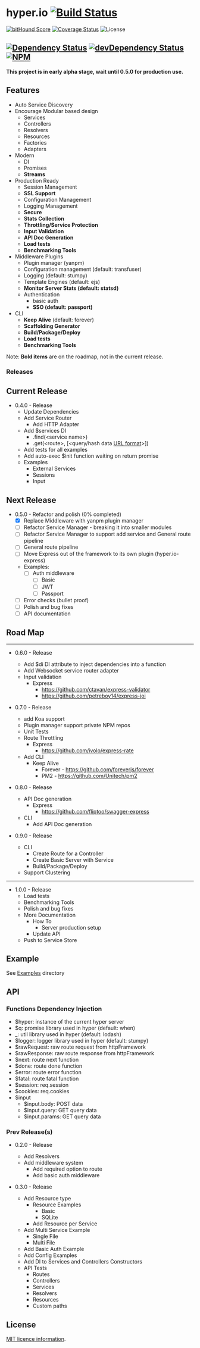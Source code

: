 # hyper.io [![Build Status](https://secure.travis-ci.org/jstty/hyper.io.png?branch=master)](http://travis-ci.org/jstty/hyper.io)
[![bitHound Score](https://www.bithound.io/github/jstty/hyper.io/badges/score.svg?branch=master)](https://www.bithound.io/github/jstty/hyper.io)
[![Coverage Status](https://coveralls.io/repos/jstty/hyper.io/badge.svg?branch=master&service=github)](https://coveralls.io/github/jstty/hyper.io?branch=master)
![License](https://img.shields.io/npm/l/hyper.io.svg)

[![Dependency Status](https://david-dm.org/jstty/hyper.io.png?theme=shields.io&branch=master)](https://david-dm.org/jstty/hyper.io)
[![devDependency Status](https://david-dm.org/jstty/hyper.io/dev-status.png?theme=shields.io&branch=master)](https://david-dm.org/jstty/hyper.io#info=devDependencies) 
[![NPM](https://nodei.co/npm/hyper.io.png)](https://nodei.co/npm/hyper.io/)
----

**This project is in early alpha stage, wait until 0.5.0 for production use.**

## Features
* Auto Service Discovery
* Encourage Modular based design
    * Services
    * Controllers
    * Resolvers
    * Resources
    * Factories
    * Adapters
* Modern
    * DI
    * Promises
    * **Streams**
* Production Ready
    * Session Management
    * **SSL Support**
    * Configuration Management
    * Logging Management
    * **Secure**
    * **Stats Collection**
    * **Throttling/Service Protection**
    * **Input Validation**
    * **API Doc Generation**
    * **Load tests**
    * **Benchmarking Tools**
* Middleware Plugins
    * Plugin manager (yanpm)
    * Configuration management (default: transfuser)
    * Logging (default: stumpy)
    * Template Engines (default: ejs)
    * **Monitor Server Stats (default: statsd)**
    * Authentication
        * basic auth
        * **SSO (default: passport)**
* CLI
   * **Keep Alive** (default: forever)
   * **Scaffolding Generator**
   * **Build/Package/Deploy**
   * **Load tests**
   * **Benchmarking Tools**

Note: **Bold items** are on the roadmap, not in the current release.

### Releases
## **Current Release**
* 0.4.0 - Release
    * Update Dependencies
    * Add Service Router
        * Add HTTP Adapter
    * Add $services DI
        * .find(&lt;service name&gt;)
        * .get(&lt;route&gt;, [&lt;query/hash data [URL format](https://nodejs.org/docs/latest/api/url.html#url_url)&gt;])
    * Add tests for all examples
    * Add auto-exec $init function waiting on return promise
    * Examples
        * External Services
        * Sessions
        * Input

## Next Release
* 0.5.0 - Refactor and polish (0% completed)
    * [x] Replace Middleware with yanpm plugin manager
    * [ ] Refactor Service Manager - breaking it into smaller modules
    * [ ] Refactor Service Manager to support add service and General route pipeline
    * [ ] General route pipeline
    * [ ] Move Express out of the framework to its own plugin (hyper.io-express)
    * Examples:
        * [ ] Auth middleware
            * [ ] Basic
            * [ ] JWT
            * [ ] Passport
    * [ ] Error checks (bullet proof)
    * [ ] Polish and bug fixes
    * [ ] API documentation

## Road Map
---
* 0.6.0 - Release
    * Add $di DI attribute to inject dependencies into a function
    * Add Websocket service router adapter
    * Input validation
        * Express
            * https://github.com/ctavan/express-validator
            * https://github.com/petreboy14/express-joi

* 0.7.0 - Release
    * add Koa support
    * Plugin manager support private NPM repos
    * Unit Tests
    * Route Throttling
        * Express
            * https://github.com/ivolo/express-rate
    * Add CLI
        * Keep Alive
            * Forever - https://github.com/foreverjs/forever
            * PM2 - https://github.com/Unitech/pm2
    
* 0.8.0 - Release
    * API Doc generation
        * Express
            * https://github.com/fliptoo/swagger-express
    * CLI
        * Add API Doc generation

* 0.9.0 - Release
    * CLI
        * Create Route for a Controller
        * Create Basic Server with Service
        * Build/Package/Deploy
    * Support Clustering

---
* 1.0.0 - Release
    * Load tests
    * Benchmarking Tools
    * Polish and bug fixes
    * More Documentation
        * How To 
            * Server production setup
        * Update API
    * Push to Service Store

## Example
See [Examples](https://github.com/jstty/hyper.io/tree/master/examples) directory

## API

### Functions Dependency Injection
* $hyper: instance of the current hyper server
* $q: promise library used in hyper (default: when)
* _: util library used in hyper (default: lodash)
* $logger: logger library used in hyper (default: stumpy)
* $rawRequest: raw route request from httpFramework
* $rawResponse: raw route response from httpFramework
* $next: route next function
* $done: route done function
* $error: route error function
* $fatal: route fatal function
* $session: req.session
* $cookies: req.cookies
* $input
    * $input.body: POST data
    * $input.query: GET query data
    * $input.params: GET query data


### Prev Release(s)
* 0.2.0 - Release
    * Add Resolvers
    * Add middleware system
        * Add required option to route
        * Add basic auth middleware

* 0.3.0 - Release
    * Add Resource type
        * Resource Examples
            * Basic
            * SQLite
        * Add Resource per Service
    * Add Multi Service Example
        * Single File
        * Multi File
    * Add Basic Auth Example
    * Add Config Examples
    * Add DI to Services and Controllers Constructors
    * API Tests
        * Routes
        * Controllers
        * Services
        * Resolvers
        * Resources
        * Custom paths

## License

[MIT licence information](LICENSE).


